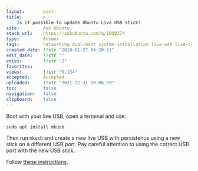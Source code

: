 ```yaml
---
layout:       post
title:        >
    Is it possible to update Ubuntu Live USB stick?
site:         Ask Ubuntu
stack_url:    https://askubuntu.com/q/1000274
type:         Answer
tags:         networking dual-boot system-installation live-usb live-cd
created_date: !!str "2018-01-27 04:20:11"
edit_date:    !!str ""
votes:        !!str "2"
favorites:    
views:        !!str "5,134"
accepted:     Accepted
uploaded:     !!str "2021-12-31 19:06:59"
toc:          false
navigation:   false
clipboard:    false
---
```


Boot with your live USB, open a terminal and use:

``` 
sudo apt install mkusb

```

Then run `mkusb` and create a new live USB with persistence using a new stick on a different USB port. Pay careful attention to using the correct USB port with the new USB stick.

Follow [these instructions][1].


  [1]: https://help.ubuntu.com/community/mkusb
